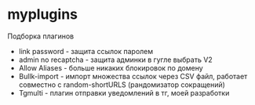 <!-- @format -->

# myplugins

Подборка плагинов

- link password - защита ссылок паролем
- admin no recaptcha - защита админки в гугле выбрать V2
- Allow Aliases - больше никаких блокировок по домену
- Bullk-import - импорт множества ссылок через CSV файл, работает совместно с random-shortURLS (рандомизатор сокращений)
- Tgmulti - плагин отправки уведомлений в тг, моей разработки
